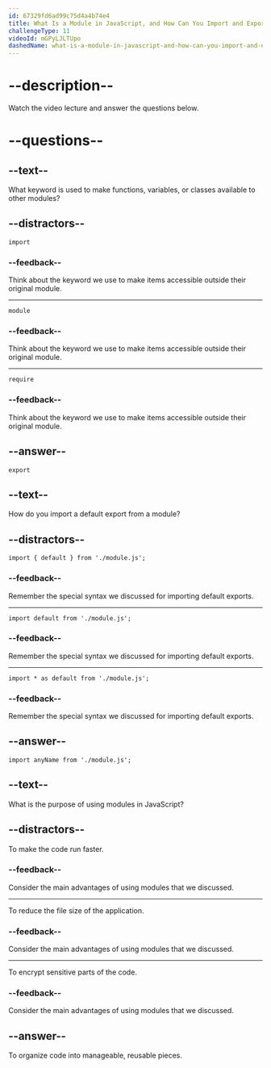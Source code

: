```yaml
---
id: 67329fd6ad99c75d4a4b74e4
title: What Is a Module in JavaScript, and How Can You Import and Export Modules in Your Program?
challengeType: 11
videoId: mGPyLJLTUpo
dashedName: what-is-a-module-in-javascript-and-how-can-you-import-and-export-modules-in-your-program
---
```


# --description--

Watch the video lecture and answer the questions below.

# --questions--

## --text--

What keyword is used to make functions, variables, or classes available to other modules?

## --distractors--

`import`

### --feedback--

Think about the keyword we use to make items accessible outside their original module.

---

`module`

### --feedback--

Think about the keyword we use to make items accessible outside their original module.

---

`require`

### --feedback--

Think about the keyword we use to make items accessible outside their original module.

## --answer--

`export`

## --text--

How do you import a default export from a module?

## --distractors--

`import { default } from './module.js';`

### --feedback--

Remember the special syntax we discussed for importing default exports.

---

`import default from './module.js';`

### --feedback--

Remember the special syntax we discussed for importing default exports.

---

`import * as default from './module.js';`

### --feedback--

Remember the special syntax we discussed for importing default exports.

## --answer--

`import anyName from './module.js';`

## --text--

What is the purpose of using modules in JavaScript?

## --distractors--

To make the code run faster.

### --feedback--

Consider the main advantages of using modules that we discussed.

---

To reduce the file size of the application.

### --feedback--

Consider the main advantages of using modules that we discussed.

---

To encrypt sensitive parts of the code.

### --feedback--

Consider the main advantages of using modules that we discussed.

## --answer--

To organize code into manageable, reusable pieces.


